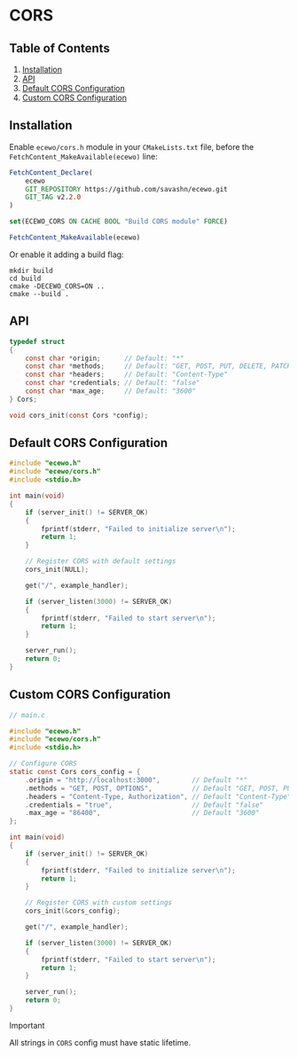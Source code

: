 # CORS

## Table of Contents

1. [Installation](#installation)
2. [API](#api)
3. [Default CORS Configuration](#default-cors-configuration)
4. [Custom CORS Configuration](#custom-cors-configuration)

## Installation

Enable `ecewo/cors.h` module in your `CMakeLists.txt` file, before the `FetchContent_MakeAvailable(ecewo)` line:

```cmake
FetchContent_Declare(
    ecewo
    GIT_REPOSITORY https://github.com/savashn/ecewo.git
    GIT_TAG v2.2.0
)

set(ECEWO_CORS ON CACHE BOOL "Build CORS module" FORCE)

FetchContent_MakeAvailable(ecewo)
```

Or enable it adding a build flag:

```shell
mkdir build
cd build
cmake -DECEWO_CORS=ON ..
cmake --build .
```

## API

```c
typedef struct
{
    const char *origin;      // Default: "*"
    const char *methods;     // Default: "GET, POST, PUT, DELETE, PATCH, OPTIONS"
    const char *headers;     // Default: "Content-Type"
    const char *credentials; // Default: "false"
    const char *max_age;     // Default: "3600"
} Cors;

void cors_init(const Cors *config);
```

## Default CORS Configuration

```c
#include "ecewo.h"
#include "ecewo/cors.h"
#include <stdio.h>

int main(void)
{
    if (server_init() != SERVER_OK)
    {
        fprintf(stderr, "Failed to initialize server\n");
        return 1;
    }

    // Register CORS with default settings
    cors_init(NULL);

    get("/", example_handler);

    if (server_listen(3000) != SERVER_OK)
    {
        fprintf(stderr, "Failed to start server\n");
        return 1;
    }

    server_run();
    return 0;
}
```

## Custom CORS Configuration

```c
// main.c

#include "ecewo.h"
#include "ecewo/cors.h"
#include <stdio.h>

// Configure CORS
static const Cors cors_config = {
    .origin = "http://localhost:3000",        // Default "*"
    .methods = "GET, POST, OPTIONS",          // Default "GET, POST, PUT, DELETE, OPTIONS"
    .headers = "Content-Type, Authorization", // Default "Content-Type"
    .credentials = "true",                    // Default "false"
    .max_age = "86400",                       // Default "3600"
};

int main(void)
{
    if (server_init() != SERVER_OK)
    {
        fprintf(stderr, "Failed to initialize server\n");
        return 1;
    }

    // Register CORS with custom settings
    cors_init(&cors_config);

    get("/", example_handler);

    if (server_listen(3000) != SERVER_OK)
    {
        fprintf(stderr, "Failed to start server\n");
        return 1;
    }

    server_run();
    return 0;
}
```

> [!IMPORTANT]
> 
> All strings in `CORS` config must have static lifetime.
